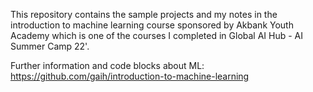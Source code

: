 This repository contains the sample projects and my notes in the introduction to machine learning course 
sponsored by Akbank Youth Academy which is one of the courses I completed in Global AI Hub - AI Summer Camp 22'.

Further information and code blocks about ML: https://github.com/gaih/introduction-to-machine-learning
